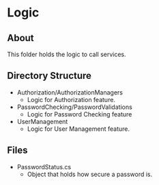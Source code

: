 # Logic
## About
This folder holds the logic to call services.
## Directory Structure
* Authorization/AuthorizationManagers
  * Logic for Authorization feature.
* PasswordChecking/PasswordValidations
  * Logic for Password Checking feature
* UserManagement
  * Logic for User Management feature.
## Files
* PasswordStatus.cs
  * Object that holds how secure a password is.
